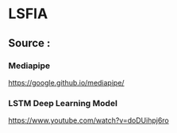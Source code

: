 # LSFIA

## Source : 

### Mediapipe
https://google.github.io/mediapipe/

### LSTM Deep Learning Model
https://www.youtube.com/watch?v=doDUihpj6ro
